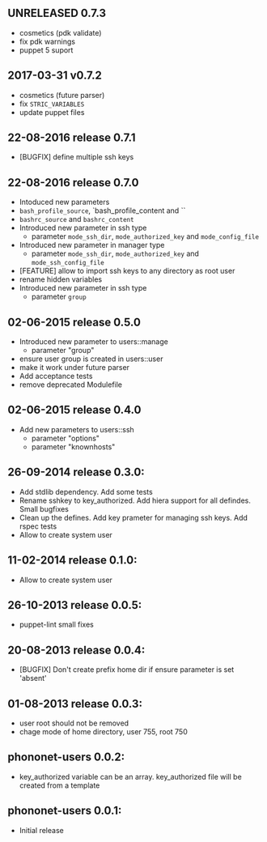 ## UNRELEASED 0.7.3

 * cosmetics (pdk validate)
 * fix pdk warnings
 * puppet 5 suport

## 2017-03-31 v0.7.2

 * cosmetics (future parser)
 * fix `STRIC_VARIABLES`
 * update puppet files

## 22-08-2016 release 0.7.1
  * [BUGFIX] define multiple ssh keys

## 22-08-2016 release 0.7.0
  * Intoduced new parameters
   * `bash_profile_source`, `bash_profile_content and ``
   * `bashrc_source` and `bashrc_content`
  * Introduced new parameter in ssh type
    - parameter `mode_ssh_dir`, `mode_authorized_key` and `mode_config_file`
  * Introduced new parameter in manager type
    - parameter `mode_ssh_dir`, `mode_authorized_key` and `mode_ssh_config_file`
  * [FEATURE] allow to import ssh keys to any directory as root user
  * rename hidden variables
  * Introduced new parameter in ssh type
    - parameter `group`

## 02-06-2015 release 0.5.0
  * Introduced new parameter to users::manage
    - parameter "group"
  * ensure user group is created in users::user
  * make it work under future parser
  * Add acceptance tests
  * remove deprecated Modulefile

## 02-06-2015 release 0.4.0
  * Add new parameters to users::ssh
    - parameter "options"
    - parameter "knownhosts"

## 26-09-2014 release 0.3.0:
  * Add stdlib dependency. Add some tests
  * Rename sshkey to key_authorized. Add hiera support for all defindes. Small bugfixes
  * Clean up the defines. Add key prameter for managing ssh keys. Add rspec tests
  * Allow to create system user

## 11-02-2014 release 0.1.0:
  * Allow to create system user

## 26-10-2013 release 0.0.5:
  * puppet-lint small fixes

## 20-08-2013 release 0.0.4:
  * [BUGFIX] Don't create prefix home dir if ensure parameter is set 'absent'

## 01-08-2013 release 0.0.3:
  * user root should not be removed
  * chage mode of home directory, user 755, root 750

## phononet-users 0.0.2:
  * key_authorized variable can be an array. key_authorized file will be created from a template

## phononet-users 0.0.1:
  * Initial release
